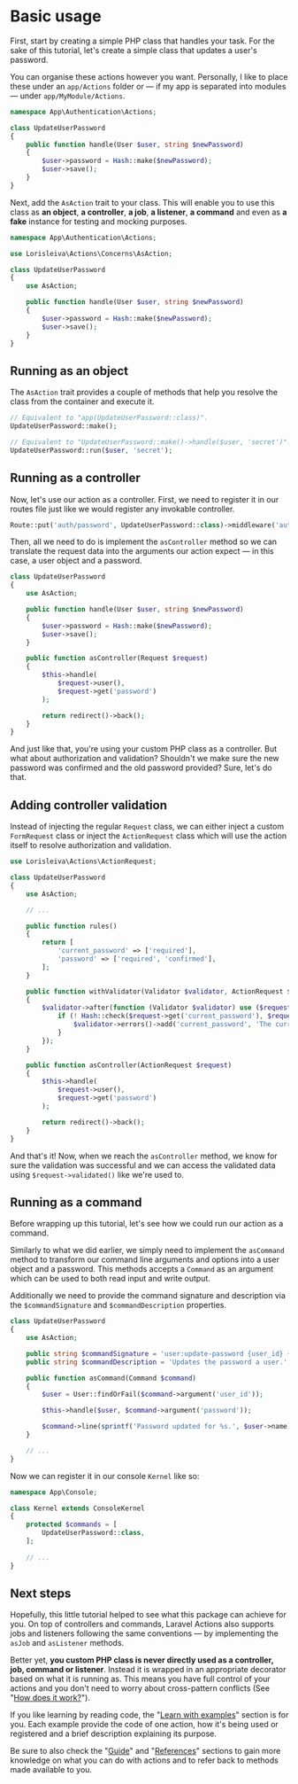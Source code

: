 # Basic usage

First, start by creating a simple PHP class that handles your task. For the sake of this tutorial, let's create a simple class that updates a user's password.

You can organise these actions however you want. Personally, I like to place these under an `app/Actions` folder or — if my app is separated into modules — under `app/MyModule/Actions`.

```php
namespace App\Authentication\Actions;

class UpdateUserPassword
{
    public function handle(User $user, string $newPassword)
    {
        $user->password = Hash::make($newPassword);
        $user->save();
    }
}
```

Next, add the `AsAction` trait to your class. This will enable you to use this class as **an object**, **a controller**, **a job**, **a listener**, **a command** and even as **a fake** instance for testing and mocking purposes.

```php
namespace App\Authentication\Actions;

use Lorisleiva\Actions\Concerns\AsAction;

class UpdateUserPassword
{
    use AsAction;

    public function handle(User $user, string $newPassword)
    {
        $user->password = Hash::make($newPassword);
        $user->save();
    }
}
```

## Running as an object

The `AsAction` trait provides a couple of methods that help you resolve the class from the container and execute it.

```php
// Equivalent to "app(UpdateUserPassword::class)".
UpdateUserPassword::make();

// Equivalent to "UpdateUserPassword::make()->handle($user, 'secret')".
UpdateUserPassword::run($user, 'secret');
```

## Running as a controller

Now, let's use our action as a controller. First, we need to register it in our routes file just like we would register any invokable controller.

```php
Route::put('auth/password', UpdateUserPassword::class)->middleware('auth');
```

Then, all we need to do is implement the `asController` method so we can translate the request data into the arguments our action expect — in this case, a user object and a password.

```php
class UpdateUserPassword
{
    use AsAction;

    public function handle(User $user, string $newPassword)
    {
        $user->password = Hash::make($newPassword);
        $user->save();
    }

    public function asController(Request $request)
    {
        $this->handle(
            $request->user(), 
            $request->get('password')
        );

        return redirect()->back();
    }
}
```

And just like that, you're using your custom PHP class as a controller. But what about authorization and validation? Shouldn't we make sure the new password was confirmed and the old password provided? Sure, let's do that.

## Adding controller validation

Instead of injecting the regular `Request` class, we can either inject a custom `FormRequest` class or inject the `ActionRequest` class which will use the action itself to resolve authorization and validation.

```php
use Lorisleiva\Actions\ActionRequest;

class UpdateUserPassword
{
    use AsAction;

    // ...

    public function rules()
    {
        return [
            'current_password' => ['required'],
            'password' => ['required', 'confirmed'],
        ];
    }

    public function withValidator(Validator $validator, ActionRequest $request)
    {
        $validator->after(function (Validator $validator) use ($request) {
            if (! Hash::check($request->get('current_password'), $request->user()->password)) {
                $validator->errors()->add('current_password', 'The current password does not match.');
            }
        });
    }

    public function asController(ActionRequest $request)
    {
        $this->handle(
            $request->user(), 
            $request->get('password')
        );

        return redirect()->back();
    }
}
```

And that's it! Now, when we reach the `asController` method, we know for sure the validation was successful and we can access the validated data using `$request->validated()` like we're used to.

## Running as a command

Before wrapping up this tutorial, let's see how we could run our action as a command.

Similarly to what we did earlier, we simply need to implement the `asCommand` method to transform our command line arguments and options into a user object and a password. This methods accepts a `Command` as an argument which can be used to both read input and write output.

Additionally we need to provide the command signature and description via the `$commandSignature` and `$commandDescription` properties.

```php
class UpdateUserPassword
{
    use AsAction;

    public string $commandSignature = 'user:update-password {user_id} {password}';
    public string $commandDescription = 'Updates the password a user.';

    public function asCommand(Command $command)
    {
        $user = User::findOrFail($command->argument('user_id'));

        $this->handle($user, $command->argument('password'));

        $command->line(sprintf('Password updated for %s.', $user->name));
    }

    // ...
}
```

Now we can register it in our console `Kernel` like so:

```php
namespace App\Console;

class Kernel extends ConsoleKernel
{
    protected $commands = [
        UpdateUserPassword::class,
    ];
    
    // ...
}
```

## Next steps

Hopefully, this little tutorial helped to see what this package can achieve for you. On top of controllers and commands, Laravel Actions also supports jobs and listeners following the same conventions — by implementing the `asJob` and `asListener` methods.

Better yet, **you custom PHP class is never directly used as a controller, job, command or listener**. Instead it is wrapped in an appropriate decorator based on what it is running as. This means you have full control of your actions and you don't need to worry about cross-pattern conflicts (See "[How does it work?](./how-does-it-work)").

If you like learning by reading code, the "[Learn with examples](./examples/generate-reservation-code)" section is for you. Each example provide the code of one action, how it's being used or registered and a brief description explaining its purpose.

Be sure to also check the "[Guide](./one-class-one-task)" and "[References](./as-object)" sections to gain more knowledge on what you can do with actions and to refer back to methods made available to you.
